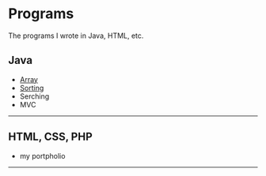 # Programs
The programs I wrote in Java, HTML, etc. 
## Java
- [Array](https://github.com/Stakada/Programs/blob/master/2DArray.java)
- [Sorting](https://github.com/Stakada/Aissngments/tree/master/Sorting)
- Serching
- MVC
- - - 
## HTML, CSS, PHP
- my portpholio
- - -
